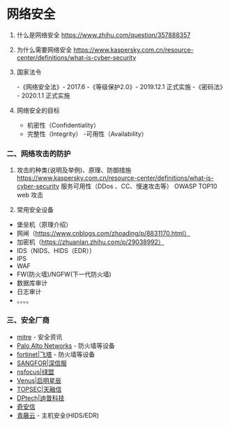 # 网络安全

1. 什么是网络安全
    https://www.zhihu.com/question/357888357

2. 为什么需要网络安全
    https://www.kaspersky.com.cn/resource-center/definitions/what-is-cyber-security

3. 国家法令

    -《网络安全法》- 2017.6
    -《等级保护2.0》- 2019.12.1 正式实施
    -《密码法》 - 2020.1.1 正式实施

4. 网络安全的目标

   - 机密性（Confidentiality）
   - 完整性（Integrity）
   -可用性（Availability）


### 二、网络攻击的防护

1. 攻击的种类(说明及举例)、原理、防御措施 https://www.kaspersky.com.cn/resource-center/definitions/what-is-cyber-security
服务可用性（DDos 、CC、慢速攻击等） 
OWASP TOP10 web 攻击

2. 常用安全设备

 - 堡垒机（原理介绍）
 - 网闸（https://www.cnblogs.com/zhoading/p/8831170.html）
 - 加密机（https://zhuanlan.zhihu.com/p/29038992）
 - IDS（NIDS、HIDS（EDR））
 - IPS
 - WAF
 - FW(防火墙)/NGFW(下一代防火墙)
 - 数据库审计
 - 日志审计
 - 。。。。

### 三、安全厂商

 - [mitre](network_security/mitre/README.md) - 安全资讯
 - [Palo Alto Networks](https://www.paloaltonetworks.com/) - 防火墙等设备
 - [fortinet|飞塔](https://www.fortinet.com/) - 防火墙等设备
 - [SANGFOR|深信服](https://www.sangfor.com.cn)
 - [nsfocus|绿盟](https://www.nsfocus.com.cn/)
 - [Venus|启明星辰](https://www.venustech.com.cn/)
 - [TOPSEC|天融信](http://www.topsec.com.cn/)
 - [DPtech|迪普科技](http://www.dptech.com/)
 - [奇安信](https://www.qianxin.com/)
 - [青藤云](https://www.qingteng.cn/) - 主机安全(HIDS/EDR)